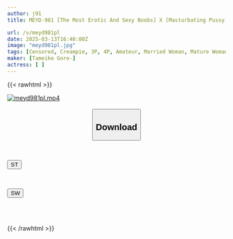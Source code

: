 ```yaml
---
author: j91
title: MEYD-981 [The Most Erotic And Sexy Boobs] X [Masturbating Pussy] A Busty Bitch Came To The Hotel Wanting To Have Some Great Sex! She Squirts And Requests A Creampie! Her Nipples Get Hard From A Cock Other Than Her Husband's And She Cums With A Slutty Face!! A Wife In Her 30s, Number 1 Hono (28 Years Old)

url: /v/meyd981pl
date: 2025-03-13T16:40:00Z
image: "meyd981pl.jpg"
tags: [Censored, Creampie, 3P, 4P, Amateur, Married Woman, Mature Woman	]
maker: [Tameike Goro-]
actress: [ ]
---
```



{{< rawhtml >}}

<div class="video" data-videoid="oWQqQK9vk6sKQk">
    <a href="javascript:;">
        <img src="/v/meyd981pl/meyd981pl.jpg" width="WIDTH" height="HEIGHT" alt="meyd981pl.mp4" loading="lazy">
    </a>
</div>

<script type="text/javascript" src="https://j91.asia/asset/on-demand-st.js"></script>

<br>
  <link rel="stylesheet" href="https://j91.asia/asset/bs5.css">
  
  <center>
  <button class="btn btn-primary" type="button" data-bs-toggle="collapse" data-bs-target=".multi-collapse" aria-expanded="false" aria-controls="multiCollapseExample1 multiCollapseExample2"><h2>Download</h2></button></center>
</p>
<div class="row">
  <div class="col">
    <div class="collapse multi-collapse" id="multiCollapseExample1">
      <div class="card card-body">
	      	      <br>
<div class="buttons">  
<p><a href="/v/meyd981pl/st.html" target="_blank"><button class="btn-hover color-3"><i class="fa fa-download"></i> ST</button></a></p></div>
    </div>
  </div>
</div>
  <div class="col">
    <div class="collapse multi-collapse" id="multiCollapseExample2">
      <div class="card card-body">
	      <br>
<div class="buttons">
<p><a href="/v/meyd981pl/sw.html" target="_blank"><button class="btn-hover color-2"><i class="fa fa-download"></i> SW</button></a></p></div>
<br><br>
      </div>
    </div>
  </div>
</div>

{{< /rawhtml >}}